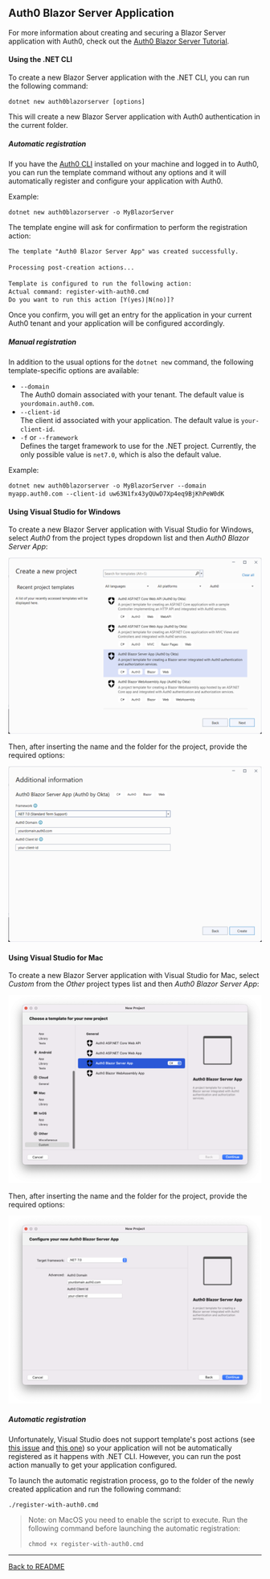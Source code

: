 ## Auth0 Blazor Server Application

For more information about creating and securing a Blazor Server application with Auth0, check out the [Auth0 Blazor Server Tutorial](https://auth0.com/blog/what-is-blazor-tutorial-on-building-webapp-with-authentication).

#### Using the .NET CLI

To create a new Blazor Server application with the .NET CLI, you can run the following command:

```
dotnet new auth0blazorserver [options]
```

This will create a new Blazor Server application with Auth0 authentication in the current folder.

##### Automatic registration

If you have the [Auth0 CLI](https://github.com/auth0/auth0-cli) installed on your machine and logged in to Auth0, you can run the template command without any options and it will automatically register and configure your application with Auth0.

Example:

```shell
dotnet new auth0blazorserver -o MyBlazorServer
```

The template engine will ask for confirmation to perform the registration action:

```shell
The template "Auth0 Blazor Server App" was created successfully.

Processing post-creation actions...

Template is configured to run the following action:
Actual command: register-with-auth0.cmd 
Do you want to run this action [Y(yes)|N(no)]?
```

Once you confirm, you will get an entry for the application in your current Auth0 tenant and your application will be configured accordingly.

##### Manual registration

In addition to the usual options for the `dotnet new` command, the following template-specific options are available:

- `--domain`<br>
  The Auth0 domain associated with your tenant. The default value is `yourdomain.auth0.com`.
- `--client-id`<br>
  The client id associated with your application. The default value is `your-client-id`.
- `-f` or `--framework`<br>
  Defines the target framework to use for the .NET project. Currently, the only possible value is `net7.0`, which is also the default value.

Example:

```shell
dotnet new auth0blazorserver -o MyBlazorServer --domain myapp.auth0.com --client-id uw63N1fx43yQUwD7Xp4eq9BjKhPeW0dK
```

#### Using Visual Studio for Windows

To create a new Blazor Server application with Visual Studio for Windows, select *Auth0* from the project types dropdown list and then *Auth0 Blazor Server App*:

![Auth0 Blazor Server Application from Visual Studio](assets/auth0-blazorserver-app-vs.png)

Then, after inserting the name and the folder for the project, provide the required options:

![Auth0 Blazor Server Application options from Visual Studio](assets/auth0-blazorserver-app-vs-options.png)

#### Using Visual Studio for Mac

To create a new Blazor Server application with Visual Studio for Mac, select *Custom* from the *Other* project types list and then *Auth0 Blazor Server App*:

![Auth0 Blazor Server Application from Visual Studio](assets/auth0-blazorserver-app-vs-mac.png)

Then, after inserting the name and the folder for the project, provide the required options:

![Auth0 Blazor Server Application options from Visual Studio](assets/auth0-blazorserver-app-vs-mac-options.png)

##### Automatic registration

Unfortunately, Visual Studio does not support template's post actions (see [this issue](https://github.com/dotnet/templating/issues/4575) and [this one](https://github.com/dotnet/templating/issues/3226)) so your application will not be automatically registered as it happens with .NET CLI. However, you can run the post action manually to get your application configured.

To launch the automatic registration process, go to the folder of the newly created application and run the following command:

```shell
./register-with-auth0.cmd
```

> Note: on MacOS you need to enable the script to execute. Run the following command before launching the automatic registration:
>
> ```shell
> chmod +x register-with-auth0.cmd
> ```

---

[Back to README](../README.md)

